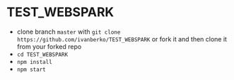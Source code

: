 # TEST_WEBSPARK

- clone branch `master` with
  `git clone https://github.com/ivanberko/TEST_WEBSPARK` or fork it and then
  clone it from your forked repo
- `cd TEST_WEBSPARK`
- `npm install`
- `npm start`
